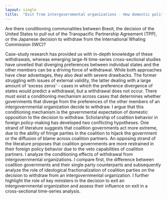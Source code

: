 ```yaml
---
layout: single
title:  "Exit from intergovernmental organizations - How domestic politics conditions international disintegration"
---
```


Are there conditioning commonalities between Brexit, the decision of the United States to pull out of the Transpacific Partnership Agreement (TPP), or the Japanese decision to withdraw from the International Whaling Commission (IWC)?

Case-study research has provided us with in-depth knowledge of these withdrawals, whereas emerging large-N time-series cross-sectional studies have unveiled that diverging preferences between individual states and the other members can be a driving force of withdrawal. While both approaches have clear advantages, they also deal with severe drawbacks. The former struggling with issues of external validity, the latter dealing with a large amount of 'excess zeros' - cases in which the preference divergence of states would predict a withdrawal, but a withdrawal does not occur. There must exist a conditioning mechanism across cases that determines whether governments that diverge from the preferences of the other members of an intergovernmental organization decide to withdraw. I argue that this conditioning mechanism is the governmental expectation of domestic opposition to the decision to withdraw. Scholarship of coalition behavior in foreign policy-making has developed two conflicting hypotheses. One strand of literature suggests that coalition governments act more extreme, due to the ability of fringe parties in the coalition to hijack the government or the diffusion of blame across coalition partners. An opposing strand of the literature proposes that coalition governments are more restrained in their foreign policy behavior due to the veto capabilities of coalition partners. I analyze the conditioning effects of withdrawal from intergovernmental organizations. I compare first, the difference between coalition governments and their single party counterparts and subsequently analyze the role of ideological fractionalization of coalition parties on the decision to withdraw from an intergovernmental organization. I further highlight the role of key ministers in the decision to exit an intergovernmental organization and assess their influence on exit in a cross-sectional time-series analysis.